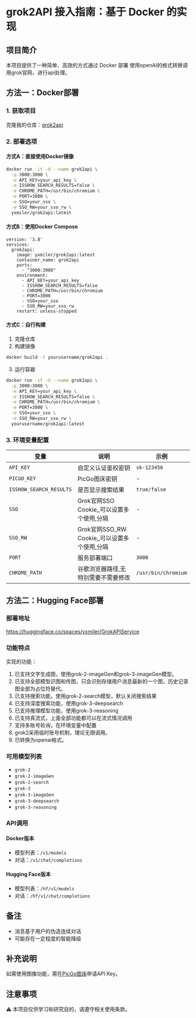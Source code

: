 
# grok2API 接入指南：基于 Docker 的实现

## 项目简介
本项目提供了一种简单、高效的方式通过 Docker 部署 使用openAI的格式转换调用grok官网，进行api处理。
## 方法一：Docker部署

### 1. 获取项目
克隆我的仓库：[grok2api](https://github.com/xLmiler/grok2api)
### 2. 部署选项

#### 方式A：直接使用Docker镜像
```bash
docker run -it -d --name grok2api \
  -p 3000:3000 \
  -e API_KEY=your_api_key \
  -e ISSHOW_SEARCH_RESULTS=false \
  -e CHROME_PATH=/usr/bin/chromium \
  -e PORT=3000 \
  -e SSO=your_sso \
  -e SSO_RW=your_sso_rw \
  yxmiler/grok2api:latest
```

#### 方式B：使用Docker Compose
````artifact
version: '3.8'
services:
  grok2api:
    image: yxmiler/grok2api:latest
    container_name: grok2api
    ports:
      - "3000:3000"
    environment:
      - API_KEY=your_api_key
      - ISSHOW_SEARCH_RESULTS=false
      - CHROME_PATH=/usr/bin/chromium
      - PORT=3000
      - SSO=your_sso
      - SSO_RW=your_sso_rw
    restart: unless-stopped
````

#### 方式C：自行构建
1. 克隆仓库
2. 构建镜像
```bash
docker build -t yourusername/grok2api .
```
3. 运行容器
```bash
docker run -it -d --name grok2api \
  -p 3000:3000 \
  -e API_KEY=your_api_key \
  -e ISSHOW_SEARCH_RESULTS=false \
  -e CHROME_PATH=/usr/bin/chromium \
  -e PORT=3000 \
  -e SSO=your_sso \
  -e SSO_RW=your_sso_rw \
  yourusername/grok2api:latest
```

### 3. 环境变量配置

| 变量 | 说明 | 示例 |
|------|------|------|
| `API_KEY` | 自定义认证鉴权密钥 | `sk-123456` |
| `PICGO_KEY` | PicGo图床密钥 | - |
| `ISSHOW_SEARCH_RESULTS` | 是否显示搜索结果 | `true/false` |
| `SSO` | Grok官网SSO Cookie,,可以设置多个使用,分隔 | - |
| `SSO_RW` | Grok官网SSO_RW Cookie,,可以设置多个使用,分隔 | - |
| `PORT` | 服务部署端口 | `3000` |
| `CHROME_PATH` | 谷歌浏览器路径,无特别需要不需要修改 | `/usr/bin/chromium` |

## 方法二：Hugging Face部署

### 部署地址
https://huggingface.co/spaces/yxmiler/GrokAPIService

### 功能特点
实现的功能：
1. 已支持文字生成图，使用grok-2-imageGen和grok-3-imageGen模型。
2. 已支持全部模型识图和传图，只会识别存储用户消息最新的一个图，历史记录图全部为占位符替代。
3. 已支持搜索功能，使用grok-2-search模型，默认关闭搜索结果
4. 已支持深度搜索功能，使用grok-3-deepsearch
5. 已支持推理模型功能，使用grok-3-reasoning
6. 已支持真流式，上面全部功能都可以在流式情况调用
7. 支持多账号轮询，在环境变量中配置
8. grok2采用临时账号机制，理论无限调用。
9. 已转换为openai格式。

### 可用模型列表
- `grok-2`
- `grok-2-imageGen`
- `grok-2-search`
- `grok-3`
- `grok-3-imageGen`
- `grok-3-deepsearch`
- `grok-3-reasoning`

### API调用

#### Docker版本
- 模型列表：`/v1/models`
- 对话：`/v1/chat/completions`

#### Hugging Face版本
- 模型列表：`/hf/v1/models`
- 对话：`/hf/v1/chat/completions`

## 备注
- 消息基于用户的伪造连续对话
- 可能存在一定程度的智能降级
## 补充说明
如需使用图像功能，需在[PicGo图床](https://www.picgo.net/)申请API Key。

## 注意事项
⚠️ 本项目仅供学习和研究目的，请遵守相关使用条款。

